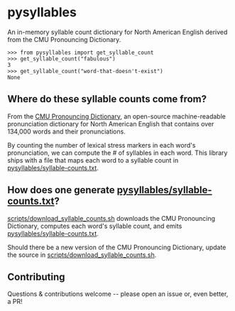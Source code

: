 # pysyllables

An in-memory syllable count dictionary for North American English derived from 
the CMU Pronouncing Dictionary.

```
>>> from pysyllables import get_syllable_count
>>> get_syllable_count("fabulous")
3
>>> get_syllable_count("word-that-doesn't-exist")
None
```

## Where do these syllable counts come from?

From the [CMU Pronouncing Dictionary](http://www.speech.cs.cmu.edu/cgi-bin/cmudict),
an open-source machine-readable pronunciation dictionary for North American English
that contains over 134,000 words and their pronunciations.

By counting the number of lexical stress markers in each word's pronunciation, we can
compute the # of syllables in each word. This library ships with a file that maps each
word to a syllable count in [pysyllables/syllable-counts.txt](pysyllables/syllable-counts.txt).

## How does one generate [pysyllables/syllable-counts.txt](pysyllables/syllable-counts.txt)?

[scripts/download_syllable_counts.sh](scripts/download_syllable_counts.sh) downloads
the CMU Pronouncing Dictionary, computes each word's syllable count, and emits
[pysyllables/syllable-counts.txt](pysyllables/syllable-counts.txt).

Should there be a new version of the CMU Pronouncing Dictionary, update the source in [scripts/download_syllable_counts.sh](scripts/download_syllable_counts.sh).

## Contributing

Questions & contributions welcome -- please open an issue or, even better, a PR!
